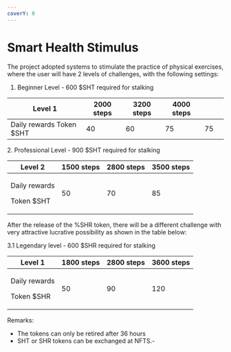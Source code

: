 ```yaml
---
coverY: 0
---
```


# Smart Health Stimulus

The project adopted systems to stimulate the practice of physical exercises, where the user will have 2 levels of challenges, with the following settings:

1. Beginner Level - 600 $SHT required for stalking

| Level 1                   | 2000 steps | 3200 steps | 4000 steps |    |   |
| ------------------------- | ---------- | ---------- | ---------- | -- | - |
| Daily rewards  Token $SHT | 40         | 60         | 75         | 75 |   |

2\.  Professional Level - 900 $SHT required for stalking

| Level 2                                | 1500 steps | 2800 steps | 3500 steps |
| -------------------------------------- | ---------- | ---------- | ---------- |
| <p>Daily rewards </p><p>Token $SHT</p> | 50         | 70         | 85         |

After the release of the %SHR token, there will be a different challenge with very attractive lucrative possibility as shown in the table below:

3.1  Legendary level - 600 $SHR required for stalking

| Level 1                                | 1800 steps | 2800 steps | 3600 steps |
| -------------------------------------- | ---------- | ---------- | ---------- |
| <p>Daily rewards </p><p>Token $SHR</p> | 50         | 90         | 120        |

Remarks:

* The tokens can only be retired after 36 hours
* SHT or SHR tokens can be exchanged at NFTS.-
